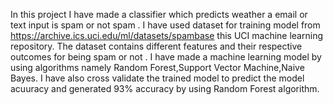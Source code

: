 In this project I have made a classifier which predicts weather a email or text input is spam or not spam .
I have used dataset for training model from https://archive.ics.uci.edu/ml/datasets/spambase this UCI machine learning repository.
The dataset contains different features and their respective outcomes for being spam or not .
I have made a machine learning model by using algorithms namely Random Forest,Support Vector Machine,Naive Bayes.
I have also cross validate the trained model to predict the model acuuracy and generated 93% accuracy by using Random Forest algorithm.

